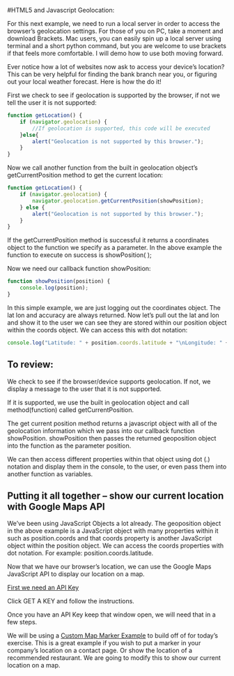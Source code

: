 #HTML5 and Javascript Geolocation:

For this next example, we need to run a local server in order to access the browser’s geolocation settings. For those of you on PC, take a moment and download Brackets. Mac users, you can easily spin up a local server using terminal and a short python command, but you are welcome to use brackets if that feels more comfortable. I will demo how to use both moving forward.

Ever notice how a lot of websites now ask to access your device’s location? This can be very helpful for finding the bank branch near you, or figuring out your local weather forecast. Here is how the do it!

First we check to see if geolocation is supported by the browser, if not we tell the user it is not supported:

```js
function getLocation() {
	if (navigator.geolocation) {
		//If geolocation is supported, this code will be executed
	}else{
		alert("Geolocation is not supported by this browser.");
	}
}
```

Now we call another function from the built in geolocation object’s getCurrentPosition method to get the current location:

```js
function getLocation() {
	if (navigator.geolocation) {
		navigator.geolocation.getCurrentPosition(showPosition);
	} else {
		alert("Geolocation is not supported by this browser.");
	}
}
```

If the getCurrentPosition method is successful it returns a coordinates object to the function we specify as a parameter.  In the above example the function to execute on success is showPosition( );

Now we need our callback function showPosition:
```js
function showPosition(position) {
	console.log(position);
}
```

In this simple example, we are just logging out the coordinates object. The lat lon and accuracy are always returned. Now let’s pull out the lat and lon and show it to the user we can see they are stored within our position object within the coords object. We can access this with dot notation:
```js
console.log("Latitude: " + position.coords.latitude + "\nLongitude: " + position.coords.longitude);
```

## To review:

We check to see if the browser/device supports geolocation. If not, we display a message to the user that it is not supported.

If it is supported, we use the built in geolocation object and call method(function) called getCurrentPosition.

The get current position method returns a javascript object with all of the geolocation information which we pass into our callback function showPosition.
showPosition then passes the returned geoposition object into the function as the parameter position.

We can then access different properties within that object using dot (.) notation and display them in the console, to the user, or even pass them into another function as variables.

## Putting it all together – show our current location with Google Maps API

We’ve been using JavaScript Objects a lot already. The geoposition object in the above example is a JavaScript object with many properties within it such as position.coords and that coords property is another JavaScript object within the position object. We can access the coords properties with dot notation. For example: position.coords.latitude.

Now that we have our browser’s location, we can use the Google Maps JavaScript API to display our location on a map.

[First we need an API Key](https://developers.google.com/maps/documentation/javascript/get-api-key)

Click GET A KEY and follow the instructions.

Once you have an API Key keep that window open, we will need that in a few steps.


We will be using a [Custom Map Marker Example](https://developers.google.com/maps/documentation/javascript/advanced-markers/start) to build off of for today’s exercise. This is a great example if you wish to put a marker in your company’s location on a contact page. Or show the location of a recommended restaurant. We are going to modify this to show our current location on a map.
